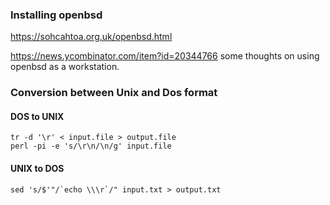 ### Installing openbsd

https://sohcahtoa.org.uk/openbsd.html

https://news.ycombinator.com/item?id=20344766 some thoughts on using openbsd as a workstation.

### Conversion between Unix and Dos format

#### DOS to UNIX

```
tr -d '\r' < input.file > output.file
perl -pi -e 's/\r\n/\n/g' input.file
```

#### UNIX to DOS
```
sed 's/$'"/`echo \\\r`/" input.txt > output.txt
```
